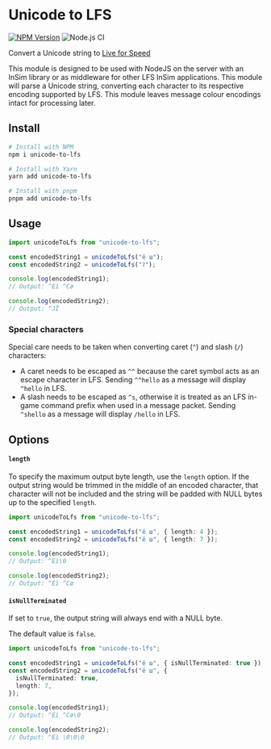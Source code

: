 # Unicode to LFS

[![NPM Version](https://img.shields.io/npm/v/unicode-to-lfs?style=flat-square)](https://www.npmjs.com/package/unicode-to-lfs) ![Node.js CI](https://github.com/simbroadcasts/unicode-to-lfs/actions/workflows/.github/workflows/node.js.yml/badge.svg)

Convert a Unicode string to [Live for Speed](https://lfs.net)

This module is designed to be used with NodeJS on the server with an InSim library or as middleware for other LFS InSim applications. This module will parse a Unicode string, converting each character to its respective encoding supported by LFS. This module leaves message colour encodings intact for processing later.

## Install

```bash
# Install with NPM
npm i unicode-to-lfs

# Install with Yarn
yarn add unicode-to-lfs

# Install with pnpm
pnpm add unicode-to-lfs
```

## Usage

```ts
import unicodeToLfs from "unicode-to-lfs";

const encodedString1 = unicodeToLfs("ě ш");
const encodedString2 = unicodeToLfs("ﾏ");

console.log(encodedString1);
// Output: ^Eì ^Cø

console.log(encodedString2);
// Output: ^JÏ
```

### Special characters

Special care needs to be taken when converting caret (`^`) and slash (`/`) characters:

- A caret needs to be escaped as `^^` because the caret symbol acts as an escape character in LFS. Sending `^^hello` as a message will display `^hello` in LFS.
- A slash needs to be escaped as `^s`, otherwise it is treated as an LFS in-game command prefix when used in a message packet. Sending `^shello` as a message will display `/hello` in LFS.

## Options

#### `length`

To specify the maximum output byte length, use the `length` option. If the output string would be trimmed
in the middle of an encoded character, that character will not be included and the string will be padded
with NULL bytes up to the specified `length`.

```ts
import unicodeToLfs from "unicode-to-lfs";

const encodedString1 = unicodeToLfs("ě ш", { length: 4 });
const encodedString2 = unicodeToLfs("ě ш", { length: 7 });

console.log(encodedString1);
// Output: ^Eì\0

console.log(encodedString2);
// Output: ^Eì ^Cø
```

#### `isNullTerminated`

If set to `true`, the output string will always end with a NULL byte.

The default value is `false`.

```ts
import unicodeToLfs from "unicode-to-lfs";

const encodedString1 = unicodeToLfs("ě ш", { isNullTerminated: true });
const encodedString2 = unicodeToLfs("ě ш", {
  isNullTerminated: true,
  length: 7,
});

console.log(encodedString1);
// Output: ^Eì ^Cø\0

console.log(encodedString2);
// Output: ^Eì \0\0\0
```
